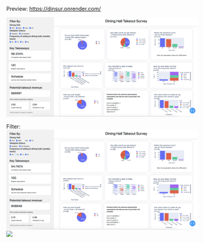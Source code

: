 Preview: https://dinsur.onrender.com/

![Image](https://github.com/HSHSHSHSHSHSHSHSHSHS/residence-survey/blob/main/img1.png)

Filter:
![Image](https://github.com/HSHSHSHSHSHSHSHSHSHS/residence-survey/blob/main/img2.png)
<img src="https://i.imgur.com/tKe7jVc.mp4"/>
